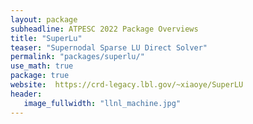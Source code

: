 ```yaml
---
layout: package
subheadline: ATPESC 2022 Package Overviews
title: "SuperLu"
teaser: "Supernodal Sparse LU Direct Solver"
permalink: "packages/superlu/"
use_math: true
package: true
website:  https://crd-legacy.lbl.gov/~xiaoye/SuperLU
header:
   image_fullwidth: "llnl_machine.jpg"
---
```

